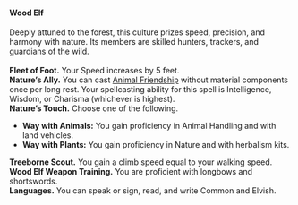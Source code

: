 #### Wood Elf

Deeply attuned to the forest, this culture prizes speed, precision, and harmony with nature.
Its members are skilled hunters, trackers, and guardians of the wild.
\
\
**Fleet of Foot.**
Your Speed increases by 5 feet.
\
**Nature’s Ally.**
You can cast [Animal Friendship](#Animal_Friendship_animal_friendship) without material components once per long rest.
Your spellcasting ability for this spell is Intelligence, Wisdom, or Charisma (whichever is highest).
\
**Nature’s Touch.**
Choose one of the following.

- **Way with Animals:**
  You gain proficiency in Animal Handling and with land vehicles.
- **Way with Plants:**
  You gain proficiency in Nature and with herbalism kits.

**Treeborne Scout.**
You gain a climb speed equal to your walking speed.
\
**Wood Elf Weapon Training.**
You are proficient with longbows and shortswords.
\
**Languages.**
You can speak or sign, read, and write Common and Elvish.
